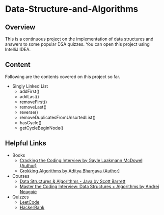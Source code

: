 # Data-Structure-and-Algorithms


## Overview
This is a continuous project on the implementation of data structures and answers to some popular DSA quizzes. You can open this project using IntelliJ IDEA.


## Content
Following are the contents covered on this project so far.

* Singly Linked List
  * addFirst()
  * addLast()
  * removeFirst()
  * removeLast()
  * reverse() 
  * removeDuplicatesFromUnsortedList()
  * hasCycle()
  * getCycleBeginNode()

## Helpful Links
* Books
  * [Cracking the Coding Interview by Gayle Laakmann McDowel (Author)](https://www.amazon.com/Cracking-Coding-Interview-Programming-Questions/dp/0984782850)
  * [Grokking Algorithms by Aditya Bhargava (Author)](https://www.amazon.com/Grokking-Algorithms-illustrated-programmers-curious/dp/1617292230)
* Courses
  * [Data Structures & Algorithms - Java by Scott Barrett](https://www.udemy.com/course/data-structures-and-algorithms-java/)
  * [Master the Coding Interview: Data Structures + Algorithms by Andrei Neagoie](https://www.udemy.com/course/master-the-coding-interview-data-structures-algorithms/)
* Quizzes 
  * [LeetCode](https://leetcode.com/problemset/all/)
  * [HackerRank](https://www.hackerrank.com/domains/data-structures)
